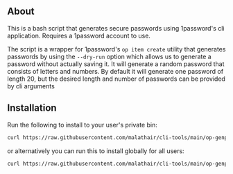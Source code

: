 ## About

This is a bash script that generates secure passwords using 1password's cli application.
Requires a 1password account to use.

The script is a wrapper for 1password's `op item create` utility that generates passwords by using the `--dry-run`
option which allows us to generate a password without actually saving it. It will generate a random password that
consists of letters and numbers. By default it will generate one password of length 20, but the desired length and
number of passwords can be provided by cli arguments

## Installation

Run the following to install to your user's private bin:

```bash
curl https://raw.githubusercontent.com/malathair/cli-tools/main/op-genpass/install.sh | bash
```

or alternatively you can run this to install globally for all users:

```bash
curl https://raw.githubusercontent.com/malathair/cli-tools/main/op-genpass/install.sh | sudo bash
```
